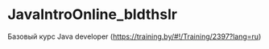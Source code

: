 # JavaIntroOnline_bldthslr
 Базовый курс Java developer (https://training.by/#!/Training/2397?lang=ru)
